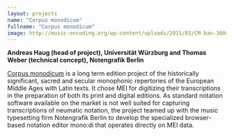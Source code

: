 ```yaml
---
layout: projects
name: "Corpus monodicum"
fullname: "Corpus monodicum"
image: http://music-encoding.org/wp-content/uploads/2015/03/CM-ban-300x123.png
---
```

**Andreas Haug (head of project), Universität Würzburg and Thomas Weber (technical concept), Notengrafik Berlin**

[Corpus monodicum](http://www.musikwissenschaft.uni-wuerzburg.de/forschung/corpus_monodicum/) is a long term edition project of the historically significant, sacred and secular monophonic repertories of the European Middle Ages with Latin texts. It chose MEI for digitizing their transcriptions in the preparation of both its print and digital editions. As standard notation software available on the market is not well suited for capturing transcriptions of neumatic notation, the project teamed up with the music typesetting firm Notengrafik Berlin to develop the specialized browser-based notation editor mono:di that operates directly on MEI data.